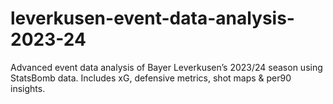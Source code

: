 # leverkusen-event-data-analysis-2023-24
Advanced event data analysis of Bayer Leverkusen’s 2023/24 season using StatsBomb data. Includes xG, defensive metrics, shot maps &amp; per90 insights.
